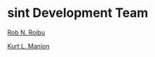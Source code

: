 # sint Development Team

[Rob N. Roibu](//github.com/robRoibu)

[Kurt L. Manion](//github.com/klmanion)
